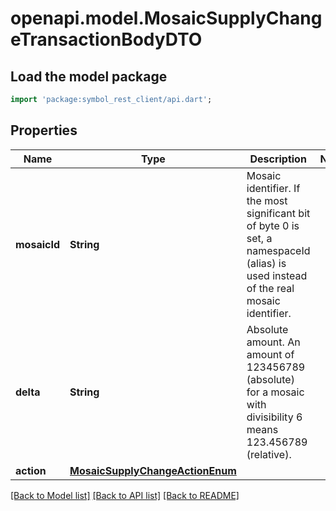 # openapi.model.MosaicSupplyChangeTransactionBodyDTO

## Load the model package
```dart
import 'package:symbol_rest_client/api.dart';
```

## Properties
Name | Type | Description | Notes
------------ | ------------- | ------------- | -------------
**mosaicId** | **String** | Mosaic identifier. If the most significant bit of byte 0 is set, a namespaceId (alias) is used instead of the real mosaic identifier.  | 
**delta** | **String** | Absolute amount. An amount of 123456789 (absolute) for a mosaic with divisibility 6 means 123.456789 (relative). | 
**action** | [**MosaicSupplyChangeActionEnum**](MosaicSupplyChangeActionEnum.md) |  | 

[[Back to Model list]](../README.md#documentation-for-models) [[Back to API list]](../README.md#documentation-for-api-endpoints) [[Back to README]](../README.md)


